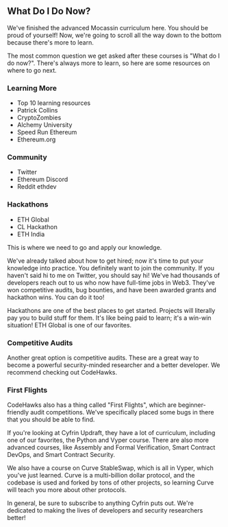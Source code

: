 ## What Do I Do Now?

We've finished the advanced Mocassin curriculum here. You should be proud of yourself! Now, we're going to scroll all the way down to the bottom because there's more to learn.

The most common question we get asked after these courses is "What do I do now?". There's always more to learn, so here are some resources on where to go next.

### Learning More

- Top 10 learning resources
- Patrick Collins
- CryptoZombies
- Alchemy University
- Speed Run Ethereum
- Ethereum.org

### Community

- Twitter
- Ethereum Discord
- Reddit ethdev

### Hackathons

- ETH Global
- CL Hackathon
- ETH India

This is where we need to go and apply our knowledge. 

We've already talked about how to get hired; now it's time to put your knowledge into practice. You definitely want to join the community. If you haven't said hi to me on Twitter, you should say hi! We've had thousands of developers reach out to us who now have full-time jobs in Web3. They've won competitive audits, bug bounties, and have been awarded grants and hackathon wins. You can do it too!

Hackathons are one of the best places to get started. Projects will literally pay you to build stuff for them. It's like being paid to learn; it's a win-win situation! ETH Global is one of our favorites.

### Competitive Audits

Another great option is competitive audits. These are a great way to become a powerful security-minded researcher and a better developer. We recommend checking out CodeHawks.

### First Flights

CodeHawks also has a thing called "First Flights", which are beginner-friendly audit competitions. We've specifically placed some bugs in there that you should be able to find.

If you're looking at Cyfrin Updraft, they have a lot of curriculum, including one of our favorites, the Python and Vyper course. There are also more advanced courses, like Assembly and Formal Verification, Smart Contract DevOps, and Smart Contract Security.  

We also have a course on Curve StableSwap, which is all in Vyper, which you've just learned.  Curve is a multi-billion dollar protocol, and the codebase is used and forked by tons of other projects, so learning Curve will teach you more about other protocols.

In general, be sure to subscribe to anything Cyfrin puts out. We're dedicated to making the lives of developers and security researchers better! 
